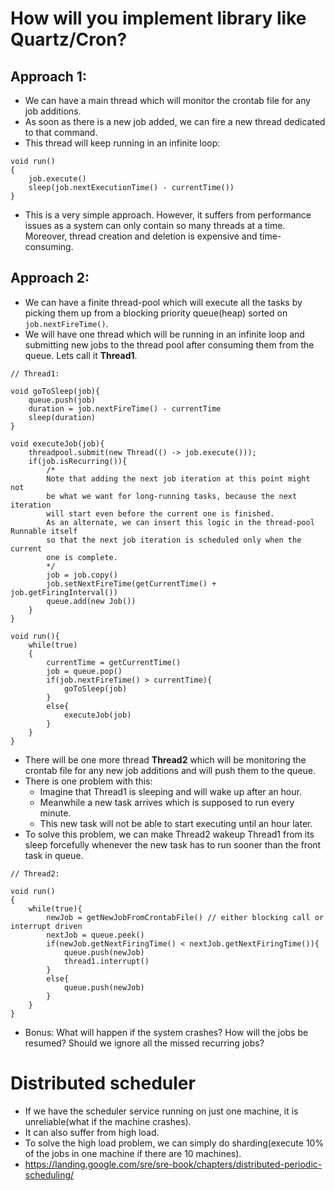 # How will you implement library like Quartz/Cron?

## Approach 1:
- We can have a main thread which will monitor the crontab file for any job additions.
- As soon as there is a new job added, we can fire a new thread dedicated to that command.
- This thread will keep running in an infinite loop:
```
void run()
{
    job.execute()
    sleep(job.nextExecutionTime() - currentTime())
}
```
- This is a very simple approach. However, it suffers from performance issues as a system can only contain so many threads at a time. Moreover, thread creation and deletion is expensive and time-consuming.

## Approach 2:
- We can have a finite thread-pool which will execute all the tasks by picking them up from a blocking priority queue(heap) sorted on `job.nextFireTime()`.
- We will have one thread which will be running in an infinite loop and submitting new jobs to the thread pool after consuming them from the queue. Lets call it **Thread1**.
```
// Thread1:

void goToSleep(job){
    queue.push(job)
    duration = job.nextFireTime() - currentTime
    sleep(duration)
}

void executeJob(job){
    threadpool.submit(new Thread(() -> job.execute()));
    if(job.isRecurring()){
        /*
        Note that adding the next job iteration at this point might not
        be what we want for long-running tasks, because the next iteration 
        will start even before the current one is finished.
        As an alternate, we can insert this logic in the thread-pool Runnable itself
        so that the next job iteration is scheduled only when the current 
        one is complete.
        */
        job = job.copy()
        job.setNextFireTime(getCurrentTime() + job.getFiringInterval())
        queue.add(new Job())
    }
}

void run(){
    while(true)
    {
        currentTime = getCurrentTime()
        job = queue.pop()
        if(job.nextFireTime() > currentTime){
            goToSleep(job)
        }
        else{
            executeJob(job)
        }
    }
}
```
- There will be one more thread **Thread2** which will be monitoring the crontab file for any new job additions and will push them to the queue.
- There is one problem with this:
  - Imagine that Thread1 is sleeping and will wake up after an hour.
  - Meanwhile a new task arrives which is supposed to run every minute.
  - This new task will not be able to start executing until an hour later.
- To solve this problem, we can make Thread2 wakeup Thread1 from its sleep forcefully whenever the new task has to run sooner than the front task in queue.
```
// Thread2:

void run()
{
    while(true){
        newJob = getNewJobFromCrontabFile() // either blocking call or interrupt driven
        nextJob = queue.peek()
        if(newJob.getNextFiringTime() < nextJob.getNextFiringTime()){
            queue.push(newJob)
            thread1.interrupt()
        }
        else{
            queue.push(newJob)
        }
    }
}
```
- Bonus: What will happen if the system crashes? How will the jobs be resumed? Should we ignore all the missed recurring jobs?

# Distributed scheduler
- If we have the scheduler service running on just one machine, it is unreliable(what if the machine crashes).
- It can also suffer from high load.
- To solve the high load problem, we can simply do sharding(execute 10% of the jobs in one machine if there are 10 machines).
- https://landing.google.com/sre/sre-book/chapters/distributed-periodic-scheduling/